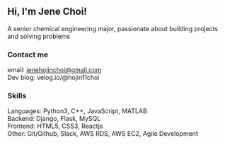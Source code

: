 ## Hi, I'm Jene Choi!
A senior chemical engineering major, passionate about building projects and solving problems<br />

### Contact me 
email: jenehojinchoi@gmail.com<br />
Dev blog: velog.io/@hojin11choi<br />

### Skills
Languages: Python3, C++, JavaScript, MATLAB<br />
Backend: Django, Flask, MySQL<br />
Frontend: HTML5, CSS3, Reactjs<br />
Other: Git/Github, Slack, AWS RDS, AWS EC2, Agile Development

<!--
**jenehojinchoi/jenehojinchoi** is a ✨ _special_ ✨ repository because its `README.md` (this file) appears on your GitHub profile.

Here are some ideas to get you started:

- 🔭 I’m currently working on ...
- 🌱 I’m currently learning ...
- 👯 I’m looking to collaborate on ...
- 🤔 I’m looking for help with ...
- 💬 Ask me about ...
- 📫 How to reach me: ...
- 😄 Pronouns: ...
- ⚡ Fun fact: ...
-->
